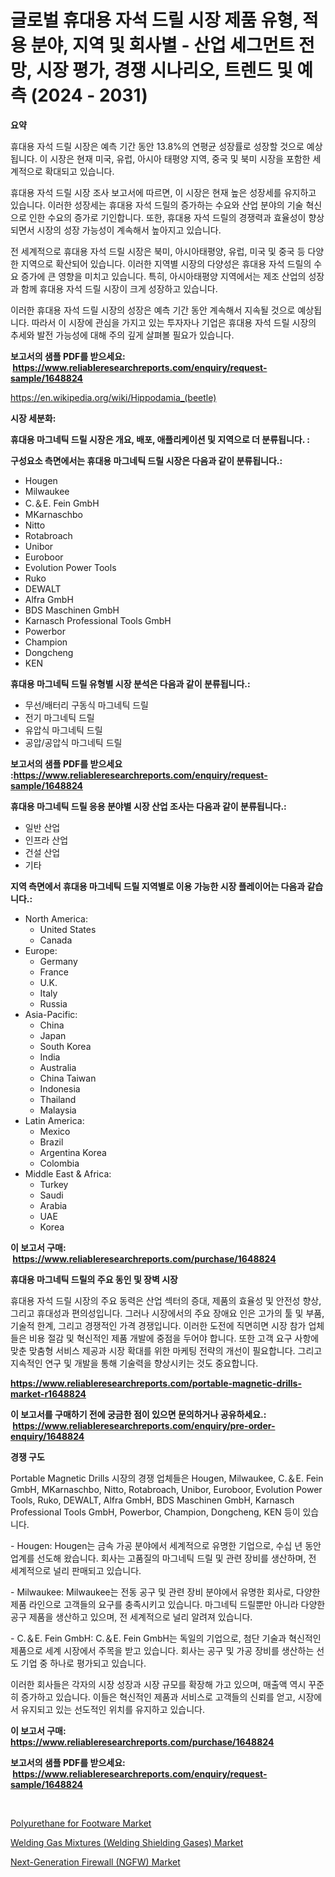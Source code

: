 <p><h1>글로벌 휴대용 자석 드릴 시장 제품 유형, 적용 분야, 지역 및 회사별 - 산업 세그먼트 전망, 시장 평가, 경쟁 시나리오, 트렌드 및 예측 (2024 - 2031)</h1></p><p><strong>요약</strong></p>
<p><p>휴대용 자석 드릴 시장은 예측 기간 동안 13.8%의 연평균 성장률로 성장할 것으로 예상됩니다. 이 시장은 현재 미국, 유럽, 아시아 태평양 지역, 중국 및 북미 시장을 포함한 세계적으로 확대되고 있습니다.</p><p>휴대용 자석 드릴 시장 조사 보고서에 따르면, 이 시장은 현재 높은 성장세를 유지하고 있습니다. 이러한 성장세는 휴대용 자석 드릴의 증가하는 수요와 산업 분야의 기술 혁신으로 인한 수요의 증가로 기인합니다. 또한, 휴대용 자석 드릴의 경쟁력과 효율성이 향상되면서 시장의 성장 가능성이 계속해서 높아지고 있습니다.</p><p>전 세계적으로 휴대용 자석 드릴 시장은 북미, 아시아태평양, 유럽, 미국 및 중국 등 다양한 지역으로 확산되어 있습니다. 이러한 지역별 시장의 다양성은 휴대용 자석 드릴의 수요 증가에 큰 영향을 미치고 있습니다. 특히, 아시아태평양 지역에서는 제조 산업의 성장과 함께 휴대용 자석 드릴 시장이 크게 성장하고 있습니다.</p><p>이러한 휴대용 자석 드릴 시장의 성장은 예측 기간 동안 계속해서 지속될 것으로 예상됩니다. 따라서 이 시장에 관심을 가지고 있는 투자자나 기업은 휴대용 자석 드릴 시장의 추세와 발전 가능성에 대해 주의 깊게 살펴볼 필요가 있습니다.</p></p>
<p><strong>보고서의 샘플 PDF를 받으세요: &nbsp;<a href="https://www.reliableresearchreports.com/enquiry/request-sample/1648824">https://www.reliableresearchreports.com/enquiry/request-sample/1648824</a></strong></p>
<p><a href="https://en.wikipedia.org/wiki/Hippodamia_(beetle)">https://en.wikipedia.org/wiki/Hippodamia_(beetle)</a></p>
<p><strong>시장 세분화:</strong></p>
<p><strong> 휴대용 마그네틱 드릴 시장은 개요, 배포, 애플리케이션 및 지역으로 더 분류됩니다. :</strong></p>
<p><strong>구성요소 측면에서는 휴대용 마그네틱 드릴 시장은 다음과 같이 분류됩니다.:</strong></p>
<p><ul><li>Hougen</li><li>Milwaukee</li><li>C.＆E. Fein GmbH</li><li>MKarnaschbo</li><li>Nitto</li><li>Rotabroach</li><li>Unibor</li><li>Euroboor</li><li>Evolution Power Tools</li><li>Ruko</li><li>DEWALT</li><li>Alfra GmbH</li><li>BDS Maschinen GmbH</li><li>Karnasch Professional Tools GmbH</li><li>Powerbor</li><li>Champion</li><li>Dongcheng</li><li>KEN</li></ul></p>
<p><strong> 휴대용 마그네틱 드릴 유형별 시장 분석은 다음과 같이 분류됩니다.:</strong></p>
<p><ul><li>무선/배터리 구동식 마그네틱 드릴</li><li>전기 마그네틱 드릴</li><li>유압식 마그네틱 드릴</li><li>공압/공압식 마그네틱 드릴</li></ul></p>
<p><strong>보고서의 샘플 PDF를 받으세요 :<a href="https://www.reliableresearchreports.com/enquiry/request-sample/1648824">https://www.reliableresearchreports.com/enquiry/request-sample/1648824</a></strong></p>
<p><strong> 휴대용 마그네틱 드릴 응용 분야별 시장 산업 조사는 다음과 같이 분류됩니다.:</strong></p>
<p><ul><li>일반 산업</li><li>인프라 산업</li><li>건설 산업</li><li>기타</li></ul></p>
<p><strong>지역 측면에서 휴대용 마그네틱 드릴 지역별로 이용 가능한 시장 플레이어는 다음과 같습니다.:</strong></p>
<p><ul>
    <li>
        North America:
        <ul>
            <li>United States</li>
            <li>Canada</li>
        </ul>
    </li>
    <li>
        Europe:
        <ul>
            <li>Germany</li>
            <li>France</li>
            <li>U.K.</li>
            <li>Italy</li>
            <li>Russia</li>
        </ul>
    </li>
    <li>
        Asia-Pacific:
        <ul>
            <li>China</li>
            <li>Japan</li>
            <li>South Korea</li>
            <li>India</li>
            <li>Australia</li>
            <li>China Taiwan</li>
            <li>Indonesia</li>
            <li>Thailand</li>
            <li>Malaysia</li>
        </ul>
    </li>
    <li>
        Latin America:
        <ul>
            <li>Mexico</li>
            <li>Brazil</li>
            <li>Argentina Korea</li>
            <li>Colombia</li>
        </ul>
    </li>
    <li>
        Middle East & Africa:
        <ul>
            <li>Turkey</li>
            <li>Saudi</li>
            <li>Arabia</li>
            <li>UAE</li>
            <li>Korea</li>
        </ul>
    </li>
    </ul></p>
<p><strong>이 보고서 구매: &nbsp;<a href="https://www.reliableresearchreports.com/purchase/1648824">https://www.reliableresearchreports.com/purchase/1648824</a></strong></p>
<p><strong>휴대용 마그네틱 드릴의 주요 동인 및 장벽 시장</strong></p>
<p><p>휴대용 자석 드릴 시장의 주요 동력은 산업 섹터의 증대, 제품의 효율성 및 안전성 향상, 그리고 휴대성과 편의성입니다. 그러나 시장에서의 주요 장애요 인은 고가의 툴 및 부품, 기술적 한계, 그리고 경쟁적인 가격 경쟁입니다. 이러한 도전에 직면히면 시장 참가 업체들은 비용 절감 및 혁신적인 제품 개발에 중점을 두어야 합니다. 또한 고객 요구 사항에 맞춘 맞춤형 서비스 제공과 시장 확대를 위한 마케팅 전략의 개선이 필요합니다. 그리고 지속적인 연구 및 개발을 통해 기술력을 향상시키는 것도 중요합니다.</p></p>
<p><strong><a href="https://www.reliableresearchreports.com/portable-magnetic-drills-market-r1648824">https://www.reliableresearchreports.com/portable-magnetic-drills-market-r1648824</a></strong></p>
<p><strong>이 보고서를 구매하기 전에 궁금한 점이 있으면 문의하거나 공유하세요.: &nbsp;<a href="https://www.reliableresearchreports.com/enquiry/pre-order-enquiry/1648824">https://www.reliableresearchreports.com/enquiry/pre-order-enquiry/1648824</a></strong></p>
<p><strong>경쟁 구도</strong></p>
<p><p>Portable Magnetic Drills 시장의 경쟁 업체들은 Hougen, Milwaukee, C.＆E. Fein GmbH, MKarnaschbo, Nitto, Rotabroach, Unibor, Euroboor, Evolution Power Tools, Ruko, DEWALT, Alfra GmbH, BDS Maschinen GmbH, Karnasch Professional Tools GmbH, Powerbor, Champion, Dongcheng, KEN 등이 있습니다.</p><p>- Hougen: Hougen는 금속 가공 분야에서 세계적으로 유명한 기업으로, 수십 년 동안 업계를 선도해 왔습니다. 회사는 고품질의 마그네틱 드릴 및 관련 장비를 생산하며, 전 세계적으로 널리 판매되고 있습니다.</p><p>- Milwaukee: Milwaukee는 전동 공구 및 관련 장비 분야에서 유명한 회사로, 다양한 제품 라인으로 고객들의 요구를 충족시키고 있습니다. 마그네틱 드릴뿐만 아니라 다양한 공구 제품을 생산하고 있으며, 전 세계적으로 널리 알려져 있습니다.</p><p>- C.＆E. Fein GmbH: C.＆E. Fein GmbH는 독일의 기업으로, 첨단 기술과 혁신적인 제품으로 세계 시장에서 주목을 받고 있습니다. 회사는 공구 및 가공 장비를 생산하는 선도 기업 중 하나로 평가되고 있습니다.</p><p>이러한 회사들은 각자의 시장 성장과 시장 규모를 확장해 가고 있으며, 매출액 역시 꾸준히 증가하고 있습니다. 이들은 혁신적인 제품과 서비스로 고객들의 신뢰를 얻고, 시장에서 유지되고 있는 선도적인 위치를 유지하고 있습니다.</p></p>
<p><strong>이 보고서 구매: &nbsp; <a href="https://www.reliableresearchreports.com/purchase/1648824">https://www.reliableresearchreports.com/purchase/1648824</a></strong></p>
<p><strong>보고서의 샘플 PDF를 받으세요: &nbsp;<a href="https://www.reliableresearchreports.com/enquiry/request-sample/1648824">https://www.reliableresearchreports.com/enquiry/request-sample/1648824</a></strong><strong></strong></p>
<p>&nbsp;</p>
<p><p><a href="https://github.com/mancsybtousav/Market-Research-Report-List-3/blob/main/polyurethane-for-footware-market.md">Polyurethane for Footware Market</a></p><p><a href="https://github.com/josesg55/Market-Research-Report-List-3/blob/main/welding-gas-mixtures-welding-shielding-gases-market.md">Welding Gas Mixtures (Welding Shielding Gases) Market</a></p><p><a href="https://issuu.com/reportprime-2/docs/next-generation-firewall-ngfw-marke_5d021008972d0b">Next-Generation Firewall (NGFW) Market</a></p></p>